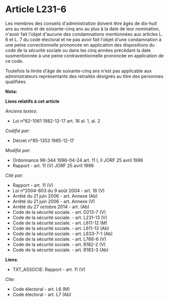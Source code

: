 # Article L231-6

Les membres des conseils d'administration doivent être âgés de dix-huit ans au moins et de soixante-cinq ans au plus à la
date de leur nomination, n'avoir fait l'objet d'aucune des condamnations mentionnées aux articles L. 6 et L. 7 du code
électoral et ne pas avoir fait l'objet d'une condamnation à une peine correctionnelle prononcée en application des
dispositions du code de la sécurité sociale ou dans les cinq années précédant la date susmentionnée à une peine
contraventionnelle prononcée en application de ce code.

Toutefois la limite d'âge de soixante-cinq ans n'est pas applicable aux administrateurs représentants des retraités désignés
au titre des personnes qualifiées.

**Nota:**



**Liens relatifs à cet article**

_Anciens textes_:

  - Loi n°82-1061 1982-12-17 art. 16 al. 1, al. 2

_Codifié par_:

  - Décret n°85-1353 1985-12-17

_Modifié par_:

  - Ordonnance 96-344 1996-04-24 art. 11 I, II JORF 25 avril 1996
  - Rapport - art. 11 (V) JORF 25 avril 1996

_Cité par_:

  - Rapport - art. 11 (V)
  - Loi n°2004-803 du 9 août 2004 - art. 16 (V)
  - Arrêté du 21 juin 2006 - art. Annexe (Ab)
  - Arrêté du 21 juin 2006 - art. Annexe (V)
  - Arrêté du 27 octobre 2014 - art. (Ab)
  - Code de la sécurité sociale. - art. D213-7 (V)
  - Code de la sécurité sociale. - art. L231-13 (V)
  - Code de la sécurité sociale. - art. L611-12 (M)
  - Code de la sécurité sociale. - art. L611-13 (Ab)
  - Code de la sécurité sociale. - art. L633-7-1 (Ab)
  - Code de la sécurité sociale. - art. L766-6 (V)
  - Code de la sécurité sociale. - art. R182-2 (V)
  - Code de la sécurité sociale. - art. R183-3 (Ab)

**Liens**:

  - TXT_ASSOCIE: Rapport - art. 11 (V)

_Cite_:

  - Code électoral - art. L6 (M)
  - Code électoral - art. L7 (Ab)

